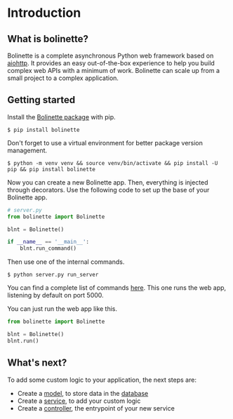 # Introduction

## What is bolinette?

Bolinette is a complete asynchronous Python web framework based on [aiohttp](https://docs.aiohttp.org/en/stable/).
It provides an easy out-of-the-box experience to help you build complex web APIs with a minimum of work.
Bolinette can scale up from a small project to a complex application.

## Getting started

Install the [Bolinette package](https://pypi.org/project/Bolinette/) with pip.

```shell
$ pip install bolinette
```

Don't forget to use a virtual environment for better package version management.

```shell
$ python -m venv venv && source venv/bin/activate && pip install -U pip && pip install bolinette
```

Now you can create a new Bolinette app.
Then, everything is injected through decorators.
Use the following code to set up the base of your Bolinette app.

```python
# server.py
from bolinette import Bolinette

blnt = Bolinette()

if __name__ == '__main__':
    blnt.run_command()
```

Then use one of the internal commands.

```shell
$ python server.py run_server
```

You can find a complete list of commands [here](commands.md).
This one runs the web app, listening by default on port 5000.

You can just run the web app like this.

```python
from bolinette import Bolinette

blnt = Bolinette()
blnt.run()
```

## What's next?

To add some custom logic to your application, the next steps are:
- Create a [model](models.md), to store data in the [database](database.md)
- Create a [service](services.md), to add your custom logic
- Create a [controller](controllers.md), the entrypoint of your new service
